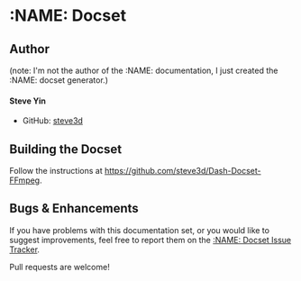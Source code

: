 # :NAME: Docset

## Author

(note: I'm not the author of the :NAME: documentation, I just created the :NAME: docset generator.)

#### Steve Yin

- GitHub: [steve3d](https://github.com/steve3d)

## Building the Docset

Follow the instructions at <https://github.com/steve3d/Dash-Docset-FFmpeg>.

## Bugs & Enhancements

If you have problems with this documentation set, or you would like to suggest
improvements, feel free to report them on the
[:NAME: Docset Issue Tracker](https://github.com/steve3d/Dash-Docset-FFmpeg/issues).

Pull requests are welcome!

